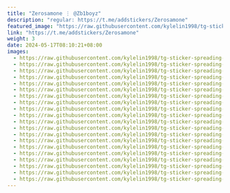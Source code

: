 ```yaml
---
title: "Zerosamone ⋮ @Zb1boyz"
description: "regular: https://t.me/addstickers/Zerosamone"
featured_image: "https://raw.githubusercontent.com/kylelin1998/tg-sticker-spreading-worldwide-images/main/img/af908e59-0d04-47a1-8fd6-e828a325ea12.jpg"
link: "https://t.me/addstickers/Zerosamone"
weight: 3
date: 2024-05-17T08:10:21+08:00
images:
  - https://raw.githubusercontent.com/kylelin1998/tg-sticker-spreading-worldwide-images/main/img/af908e59-0d04-47a1-8fd6-e828a325ea12.jpg
  - https://raw.githubusercontent.com/kylelin1998/tg-sticker-spreading-worldwide-images/main/img/36dd6802-e198-4bc8-9cf3-dbadb0658d69.jpg
  - https://raw.githubusercontent.com/kylelin1998/tg-sticker-spreading-worldwide-images/main/img/687931ca-d80f-4fdc-9beb-e1146ef59f5c.jpg
  - https://raw.githubusercontent.com/kylelin1998/tg-sticker-spreading-worldwide-images/main/img/989875dd-4a3a-4c83-bb35-3badab186a7b.jpg
  - https://raw.githubusercontent.com/kylelin1998/tg-sticker-spreading-worldwide-images/main/img/93551d54-34e3-455d-9459-fefdd8232927.jpg
  - https://raw.githubusercontent.com/kylelin1998/tg-sticker-spreading-worldwide-images/main/img/16baf1bc-8849-4dec-8953-c55d600e395f.jpg
  - https://raw.githubusercontent.com/kylelin1998/tg-sticker-spreading-worldwide-images/main/img/ffdabdbf-1a31-4ced-9fb5-54103473d01e.jpg
  - https://raw.githubusercontent.com/kylelin1998/tg-sticker-spreading-worldwide-images/main/img/0b120d53-cb33-4e3e-b53a-da325149e2cc.jpg
  - https://raw.githubusercontent.com/kylelin1998/tg-sticker-spreading-worldwide-images/main/img/ae06c7f1-870d-4a46-92bb-ff0115e045f6.jpg
  - https://raw.githubusercontent.com/kylelin1998/tg-sticker-spreading-worldwide-images/main/img/6f64052a-d9d6-4387-a37f-314abda6de13.jpg
  - https://raw.githubusercontent.com/kylelin1998/tg-sticker-spreading-worldwide-images/main/img/6e3f3a18-59c4-4b45-a371-caf944f56a30.jpg
  - https://raw.githubusercontent.com/kylelin1998/tg-sticker-spreading-worldwide-images/main/img/345f85dd-90b4-4509-b056-567d91f41250.jpg
  - https://raw.githubusercontent.com/kylelin1998/tg-sticker-spreading-worldwide-images/main/img/cb1a27d7-e4f1-4ace-b8bb-581345351958.jpg
  - https://raw.githubusercontent.com/kylelin1998/tg-sticker-spreading-worldwide-images/main/img/1fe48998-4513-4e07-8dfa-b2ba666bc9a5.jpg
  - https://raw.githubusercontent.com/kylelin1998/tg-sticker-spreading-worldwide-images/main/img/330eba8e-86fc-42ec-8522-7fef31f250a7.jpg
  - https://raw.githubusercontent.com/kylelin1998/tg-sticker-spreading-worldwide-images/main/img/598dfde0-b4cb-40d4-bb2a-3959283536c3.jpg
  - https://raw.githubusercontent.com/kylelin1998/tg-sticker-spreading-worldwide-images/main/img/ccc00939-c83c-4a80-86c9-6ff8f0284d80.jpg
  - https://raw.githubusercontent.com/kylelin1998/tg-sticker-spreading-worldwide-images/main/img/81ac0fda-c531-44d5-bda8-fe81657a3cdd.jpg
  - https://raw.githubusercontent.com/kylelin1998/tg-sticker-spreading-worldwide-images/main/img/79de3096-aae8-4850-a32f-67a0fec76eec.jpg
  - https://raw.githubusercontent.com/kylelin1998/tg-sticker-spreading-worldwide-images/main/img/de93ef2c-5c7d-4000-a266-c36832d51286.jpg
---
```

